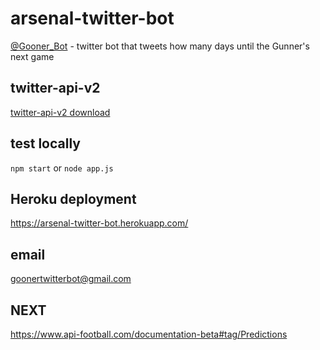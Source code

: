 # arsenal-twitter-bot

[@Gooner_Bot](https://twitter.com/Gooner_Bot) - twitter bot that tweets how many days until the Gunner's next game

## twitter-api-v2

[twitter-api-v2 download](https://www.npmjs.com/package/twitter-api-v2)

## test locally

`npm start` or `node app.js`

## Heroku deployment

https://arsenal-twitter-bot.herokuapp.com/

## email

goonertwitterbot@gmail.com

## NEXT

https://www.api-football.com/documentation-beta#tag/Predictions

